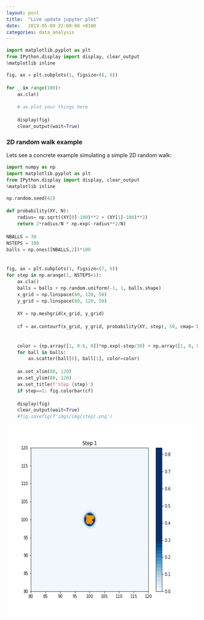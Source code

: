 ```yaml
---
layout: post
title:  "Live update jupyter plot"
date:   2019-05-09 22:00:00 +0100
categories: data_analysis
---
```


```python
import matplotlib.pyplot as plt
from IPython.display import display, clear_output
%matplotlib inline
```
```python
fig, ax = plt.subplots(1, figsize=(6, 6))

for _ in range(100):
    ax.cla()
    
    # ax.plot your things here
    
    display(fig)
    clear_output(wait=True)
```






### 2D random walk example
Lets see a concrete example simulating a simple 2D random walk:

```python
import numpy as np
import matplotlib.pyplot as plt
from IPython.display import display, clear_output
%matplotlib inline
```
```python
np.random.seed(42)

def probability(XY, N):
    radius= np.sqrt((XY[0]-100)**2 + (XY[1]-100)**2)
    return 2*radius/N * np.exp(-radius**2/N)
    
NBALLS = 30
NSTEPS = 100
balls = np.ones([NBALLS,2])*100


fig, ax = plt.subplots(1, figsize=(7, 6))
for step in np.arange(1, NSTEPS+1):
    ax.cla()
    balls = balls + np.random.uniform(-1, 1, balls.shape)
    x_grid = np.linspace(80, 120, 50)
    y_grid = np.linspace(80, 120, 50)
    
    XY = np.meshgrid(x_grid, y_grid)
    
    cf = ax.contourf(x_grid, y_grid, probability(XY, step), 50, cmap='Blues', vmin=0, vmax=0.3)
    

    color = (np.array([1, 0.6, 0])*np.exp(-step/30) + np.array([1, 0, 0])*(1-np.exp(-step/30)))
    for ball in balls:
        ax.scatter(ball[0], ball[1], color=color)
    
    ax.set_xlim(80, 120)
    ax.set_ylim(80, 120)
    ax.set_title(f'Step {step}')
    if step==1: fig.colorbar(cf)
    
    display(fig)
    clear_output(wait=True)
    #fig.savefig(f'imgs/img{step}.png')
```
<p style="text-align:center;"><img src="/asset/images/jupyter_live_update/random_walk.gif" alt="random walk" height="500" width="500"></p>







